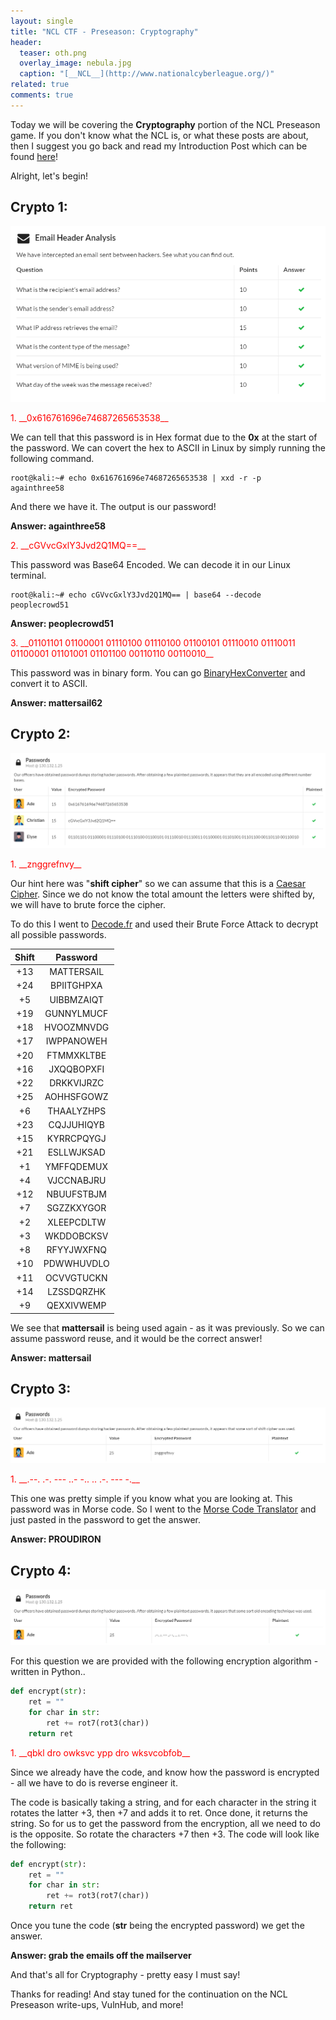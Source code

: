 ```yaml
---
layout: single
title: "NCL CTF - Preseason: Cryptography"
header:
  teaser: oth.png
  overlay_image: nebula.jpg
  caption: "[__NCL__](http://www.nationalcyberleague.org/)"
related: true
comments: true
---
```


Today we will be covering the __Cryptography__ portion of the NCL Preseason game. If you don't know what the NCL is, or what these posts are about, then I suggest you go back and read my Introduction Post which can be found [here](https://jhalon.github.io/ncl-intro-osint/)!

Alright, let's begin!

## Crypto 1:

<a href="/images/ncl3.png"><img src="/images/ncl3.png"></a>

<div class="rBorder" markdown="1">
<span style="color:red">1. __0x616761696e74687265653538__</span>

We can tell that this password is in Hex format due to the __0x__ at the start of the password. We can covert the hex to ASCII in Linux by simply running the following command.

```console
root@kali:~# echo 0x616761696e74687265653538 | xxd -r -p
againthree58
```

And there we have it. The output is our password!

__Answer: againthree58__
</div>

<div class="rBorder" markdown="1">
<span style="color:red">2. __cGVvcGxlY3Jvd2Q1MQ==__</span>

This password was Base64 Encoded. We can decode it in our Linux terminal.

```console
root@kali:~# echo cGVvcGxlY3Jvd2Q1MQ== | base64 --decode
peoplecrowd51
```

__Answer: peoplecrowd51__
</div>

<div class="rBorder" markdown="1">
<span style="color:red">3. __01101101 01100001 01110100 01110100 01100101 01110010 01110011 01100001 01101001 01101100 00110110 00110010__</span>

This password was in binary form. You can go [BinaryHexConverter](http://www.binaryhexconverter.com/binary-to-ascii-text-converter) and convert it to ASCII.

__Answer: mattersail62__
</div>

## Crypto 2:

<a href="/images/ncl4.png"><img src="/images/ncl4.png"></a>

<div class="rBorder" markdown="1">
<span style="color:red">1. __znggrefnvy__</span>

Our hint here was "__shift cipher__" so we can assume that this is a [Caesar Cipher](http://practicalcryptography.com/ciphers/caesar-cipher/). Since we do not know the total amount the letters were shifted by, we will have to brute force the cipher.

To do this I went to [Decode.fr](http://www.dcode.fr/caesar-cipher) and used their Brute Force Attack to decrypt all possible passwords.

| Shift         | Password      |
| :-----------: |:-------------:|
|+13		| MATTERSAIL	|
|+24		| BPIITGHPXA	|
|+5		| UIBBMZAIQT	|
|+19		| GUNNYLMUCF	|
|+18		| HVOOZMNVDG	|
|+17		| IWPPANOWEH	|
|+20		| FTMMXKLTBE	|
|+16		| JXQQBOPXFI	|
|+22		| DRKKVIJRZC	|
|+25		| AOHHSFGOWZ	|
|+6		| THAALYZHPS	|
|+23		| CQJJUHIQYB	|
|+15		| KYRRCPQYGJ	|
|+21		| ESLLWJKSAD	|
|+1		| YMFFQDEMUX	|
|+4		| VJCCNABJRU	|
|+12		| NBUUFSTBJM	|
|+7		| SGZZKXYGOR	|
|+2		| XLEEPCDLTW	|
|+3		| WKDDOBCKSV	|
|+8		| RFYYJWXFNQ	|
|+10		| PDWWHUVDLO	|
|+11		| OCVVGTUCKN	|
|+14		| LZSSDQRZHK	|
|+9		| QEXXIVWEMP	|

We see that __mattersail__ is being used again - as it was previously. So we can assume password reuse, and it would be the correct answer!

__Answer: mattersail__
</div>

## Crypto 3:

<a href="/images/ncl5.png"><img src="/images/ncl5.png"></a>

<div class="rBorder" markdown="1">
<span style="color:red">1. __.--. .-. --- ..- -.. .. .-. --- -.__</span>

This one was pretty simple if you know what you are looking at. This password was in Morse code. So I went to the [Morse Code Translator](http://morsecode.scphillips.com/translator.html) and just pasted in the password to get the answer.

__Answer: PROUDIRON__
</div>

## Crypto 4:

<a href="/images/ncl6.png"><img src="/images/ncl6.png"></a>

For this question we are provided with the following encryption algorithm - written in Python..

```python
def encrypt(str):
	ret = ""
	for char in str:
		ret += rot7(rot3(char))
	return ret
```

<div class="rBorder" markdown="1">
<span style="color:red">1. __qbkl dro owksvc ypp dro wksvcobfob__</span>

Since we already have the code, and know how the password is encrypted - all we have to do is reverse engineer it.

The code is basically taking a string, and for each character in the string it rotates the latter +3, then +7 and adds it to ret. Once done, it returns the string. So for us to get the password from the encryption, all we need to do is the opposite. So rotate the characters +7 then +3. The code will look like the following:

```python
def encrypt(str):
	ret = ""
	for char in str:
		ret += rot3(rot7(char))
	return ret
```

Once you tune the code (__str__ being the encrypted password) we get the answer.

__Answer: grab the emails off the mailserver__
</div>

And that's all for Cryptography - pretty easy I must say! 

Thanks for reading! And stay tuned for the continuation on the NCL Preseason write-ups, VulnHub, and more!
